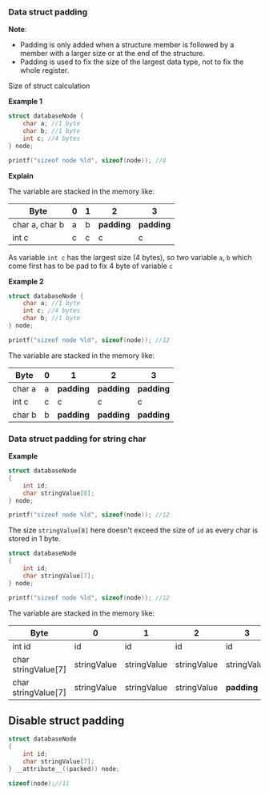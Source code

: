 ### Data struct padding

**Note**:

* Padding is only added when a structure member is followed by a member with a larger size or at the end of the structure.
* Padding is used to fix the size of the largest data type, not to fix the whole register.

Size of struct calculation

**Example 1**

```c
struct databaseNode { 
    char a; //1 byte
    char b; //1 byte
    int c; //4 bytes
} node; 

printf("sizeof node %ld", sizeof(node)); //8
```

**Explain**

The variable are stacked in the memory like:

|Byte|0|1|2|3|
|--|--|--|--|--|
|char a, char b|a|b|**padding**|**padding**|
|int c|c|c|c|c|

As variable ``int c`` has the largest size (4 bytes), so two variable ``a``, ``b`` which come first has to be pad to fix 4 byte of variable ``c``

**Example 2**

```c
struct databaseNode { 
    char a; //1 byte
    int c; //4 bytes
    char b; //1 byte 
} node; 

printf("sizeof node %ld", sizeof(node)); //12
```

The variable are stacked in the memory like:

|Byte|0|1|2|3|
|--|--|--|--|--|
|char a|a|**padding**|**padding**|**padding**|
|int c|c|c|c|c|
|char b|b|**padding**|**padding**|**padding**|


### Data struct padding for string char

**Example**

```c
struct databaseNode
{
    int id;
    char stringValue[8];
} node;

printf("sizeof node %ld", sizeof(node)); //12
```

The size ``stringValue[8]`` here doesn't exceed the size of ``id`` as every char is stored in 1 byte.

```c
struct databaseNode
{
    int id;
    char stringValue[7];
} node;

printf("sizeof node %ld", sizeof(node)); //12
```

The variable are stacked in the memory like:

|Byte|0|1|2|3|
|--|--|--|--|--|
|int id|id|id|id|id|
|char stringValue[7]|stringValue|stringValue|stringValue|stringValue|
|char stringValue[7]|stringValue|stringValue|stringValue|**padding**|

## Disable struct padding

```c
struct databaseNode
{
    int id;
    char stringValue[7];
} __attribute__((packed)) node;

sizeof(node);//11
```